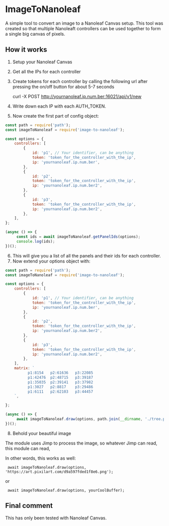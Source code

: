 # ImageToNanoleaf

A simple tool to convert an image to a Nanoleaf Canvas setup.
This tool was created so that multiple Nanoleaft controllers can be used together to
form a single big canvas of pixels.

## How it works

1. Setup your Nanoleaf Canvas
2. Get all the IPs for each controller
3. Create tokens for each controller by calling the following url after pressing the on/off button for about 5-7 seconds

    curl -X POST http://yournanoleaf.ip.num.ber:16021/api/v1/new

4. Write down each IP with each AUTH_TOKEN.
5. Now create the first part of config object:

```javascript
const path = require('path');
const imageToNanoleaf = require('image-to-nanoleaf');

const options = {
    controllers: [
        {
            id: 'p1', // Your identifier, can be anything
            token: 'token_for_the_controller_with_the_ip',
            ip: 'yournanoleaf.ip.num.ber',
        },
        {
            id: 'p2',
            token: 'token_for_the_controller_with_the_ip',
            ip: 'yournanoleaf.ip.num.ber2',
        }, 
        {
            id: 'p3',
            token: 'token_for_the_controller_with_the_ip',
            ip: 'yournanoleaf.ip.num.ber2',
        },
    ],
};

(async () => {
     const ids = await imageToNanoleaf.getPanelIds(options);
     console.log(ids);
})();
```

6. This will give you a list of all the panels and their ids for each controller.
7. Now extend your options object with:

```javascript
const path = require('path');
const imageToNanoleaf = require('image-to-nanoleaf');

const options = {
    controllers: [
        {
            id: 'p1', // Your identifier, can be anything
            token: 'token_for_the_controller_with_the_ip',
            ip: 'yournanoleaf.ip.num.ber',
        },
        {
            id: 'p2',
            token: 'token_for_the_controller_with_the_ip',
            ip: 'yournanoleaf.ip.num.ber2',
        }, 
        {
            id: 'p3',
            token: 'token_for_the_controller_with_the_ip',
            ip: 'yournanoleaf.ip.num.ber2',
        },
    ],
    matrix: `
          p1:8154   p2:61636   p3:22085 
          p1:42476  p2:48715   p3:39187 
          p1:35035  p2:39141   p3:37982 
          p1:3027   p2:8817    p3:29486 
          p1:6111   p2:62103   p3:44457 
    `,

};

(async () => {
     await imageToNanoleaf.draw(options, path.join(__dirname, './tree.png'));
})();
```

8. Behold your beautiful image

The module uses Jimp to process the image, so whatever Jimp can read, this module can read,

In other words, this works as well:

     await imageToNanoleaf.draw(options, 'https://art.pixilart.com/d9a597fded1f8e6.png'); 

or

     await imageToNanoleaf.draw(options, yourCoolBuffer);

## Final comment

This has only been tested with Nanoleaf Canvas.







